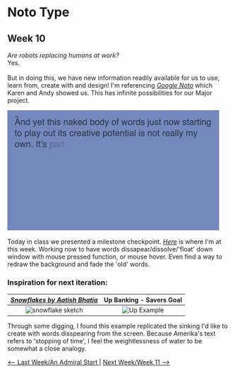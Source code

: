 # Noto Type 
## Week 10 

*Are robots replacing humans at work?* <br>
Yes. <br><br>
But in doing this, we have new information readily available for us to use, learn from, create with and design! 
I'm referencing [*Google Noto*](https://www.google.com/get/noto/) which Karen and Andy showed us. This has infinite possibilities for our Major project. 

![periwinkleprintgif](periwinkleprint.gif)

Today in class we presented a milestone checkpoint. [*Here*](https://bridieotoole.github.io/codewords/week_10/PeriwinkleTypedText/) is where I'm at this week. Working now to have words dissapear/dissolve/'float' down window with mouse pressed function, or mouse hover. Even find a way to redraw the background and fade the 'old' words. 

### Inspiration for next iteration: 

[*Snowflakes by Aatish Bhatia*](https://p5js.org/examples/simulate-snowflakes.html) | Up Banking - Savers Goal
:-------------------------:|:-------------------------:
![snowflake sketch]() | ![Up Example](upbanking.gif)


Through some digging, I found this example replicated the sinking I'd like to create with words disspearing from the screen. Because Amerika's text refers to 'stopping of time', I feel the weightlessness of water to be somewhat a close analogy.


<p align="center">

<a href='https://bridieotoole.github.io/codewords/week_09/'> <-- Last Week/An Admiral Start </a> | <a href='https://bridieotoole.github.io/codewords/week_11/'> Next Week/Week 11 --> </a>
  
</p>
